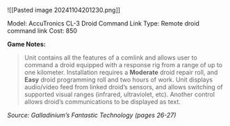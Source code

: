 ![[Pasted image 20241104201230.png]]

Model: AccuTronics CL-3 Droid Command Link
Type: Remote droid command link
Cost: 850

**Game Notes:**
> Unit contains all the features of a comlink and allows user to command a droid equipped with a response rig from a range of up to one kilometer. Installation requires a **Moderate** droid repair roll, and **Easy** droid programming roll and two hours of work. Unit displays audio/video feed from linked droid’s sensors, and allows switching of supported visual ranges (infrared, ultraviolet, etc). Another control allows droid’s communications to be displayed as text.


*Source: Galladinium’s Fantastic Technology (pages 26-27)*